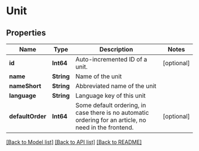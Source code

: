 # Unit

## Properties
Name | Type | Description | Notes
------------ | ------------- | ------------- | -------------
**id** | **Int64** | Auto-incremented ID of a unit. | [optional] 
**name** | **String** | Name of the unit | 
**nameShort** | **String** | Abbreviated name of the unit | 
**language** | **String** | Language key of this unit | 
**defaultOrder** | **Int64** | Some default ordering, in case there is no automatic ordering for an article, no need in the frontend. | [optional] 

[[Back to Model list]](../README.md#documentation-for-models) [[Back to API list]](../README.md#documentation-for-api-endpoints) [[Back to README]](../README.md)


